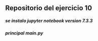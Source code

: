 ## Repositorio del ejercicio 10 
##### se instalo jupyter notebook version 7.3.3
##### principal main.py 
